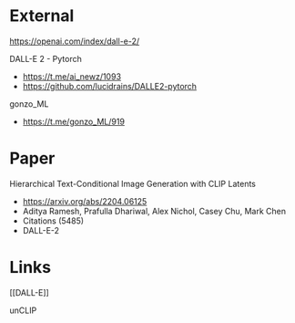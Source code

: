 
# External

https://openai.com/index/dall-e-2/

DALL-E 2 - Pytorch
- https://t.me/ai_newz/1093
- https://github.com/lucidrains/DALLE2-pytorch

gonzo_ML
- https://t.me/gonzo_ML/919

# Paper

Hierarchical Text-Conditional Image Generation with CLIP Latents
- https://arxiv.org/abs/2204.06125
- Aditya Ramesh, Prafulla Dhariwal, Alex Nichol, Casey Chu, Mark Chen
- Citations (5485)
- DALL-E-2

# Links

[[DALL-E]]

unCLIP